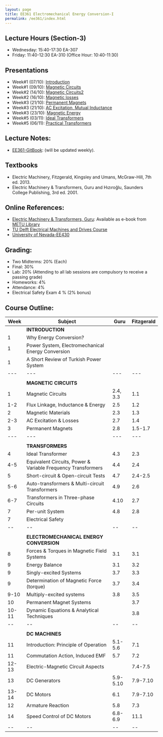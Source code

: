 ```yaml
---
layout: page
title: EE361 Electromechanical Energy Conversion-I
permalink: /ee361/index.html
---
```


## Lecture Hours (Section-3)
- Wednesday: 15:40-17:30 EA-307
- Friday: 11:40-12:30 EA-310 (Office Hour: 10:40-11:30)

## Presentations

- Week#1 (07/10): [Introduction](/presentations/ee361_intro.html)
- Week#1 (09/10): [Magnetic Circuits](/presentations/ee361_magnetic_circuits.html)
- Week#2 (14/10): [Magnetic Circuits2](/presentations/ee361_magnetic_circuits2.html)
- Week#2 (16/10): [Magnetic losses](/presentations/ee361_hystresis_losses.html)
- Week#3 (21/10): [Permanent Magnets](/presentations/ee361_magnets.html)
- Week#3 (21/10): [AC Excitation, Mutual Inductance](/presentations/ee361_ac_excitation.html)
- Week#3 (23/10): [Magnetic Energy](/presentations/ee361_magnetic_energy.html)
- Week#5 (03/11): [Ideal Transformers](/presentations/ee361_ideal_transformers.html)
- Week#5 (06/11): [Practical Transformers](/presentations/ee361_practical_transformers.html)


<!--
If you're clever enough to see this page, you are free to have a look at all presentations, which will be updated in the following weeks.



- Week#5 (22/10): [Transformer Problems](/presentations/ee361_transformer_problems.html)
- Week#5 (27/10): [No Load-Short Circuit Tests](/presentations/ee361_no_load_short_circuit.html)
- Week#6 (03/11): [Voltage Regulation-Efficiency](/presentations/ee361_voltage_regulation.html)
- Week#7 (10/11): [Three Phase Transformers](/presentations/ee361_3phase_transformers.html)
- Week#8 (17/11): [Per Unit System](/presentations/ee361_per_unit.html)
- Week#9 (24/11): [Electromechanical Energy Conversion](/presentations/ee361_electromechanical_conversion.html)
- Week#10 (01/12): [Virtual Work-Examples](/presentations/ee361_virtual_work.html)
- Week#11 (08/12): [Multiply-Excited Systems](/presentations/ee361_multiply_excited.html)
- Week#11 (10/12): [DC Machines](/presentations/ee361_dc_machine.html)
- Week#12 (15/12): [DC Machines-2](/presentations/ee361_dc_machine2.html)
- Week#13 (22/12): [DC Machine Types](/presentations/ee361_dc_machine_types.html)
- Week#13 (24/12): [DC Motors](/presentations/ee361_dc_motors.html)
- Week#14 (29/12): [Speed Control of DC Motors](/presentations/ee361_dc_motors_speed_control.html)
-->

## Lecture Notes:
- [EE361-GitBook](http://ozank.gitbooks.io/ee361): (will be updated weekly).

<!--
## Solved Problems
- [Magnetic Circuits](/files/ee361_solved_problems_1.pdf)
- [HMW#1-2010](/files/ee361_solved_problems_1a.pdf)-[HMW#1 Solutions](/files/ee361_solved_problems_1a_solutions.pdf)
- [Transformers](/files/ee361_solved_problems_2.pdf)
-->

## Textbooks
- Electric Machinery, Fitzgerald, Kingsley and Umans, McGraw-Hill, 7th ed. 2013.
- Electric Machinery & Transformers, Guru and Hızıroğlu, Saunders College Publishing, 3rd ed. 2001.

## Online References:
- [Electric Machinery & Transformers, Guru](http://library.metu.edu.tr/search~S4?/aguru/aguru/1,20,35,B/l856~b1417325&FF=aguru+bhag+s&4,,4,1,0/indexsort=-): Available as e-book from [METU Library](http://library.metu.edu.tr/search~S4?/aguru/aguru/1%2C20%2C35%2CB/frameset&FF=aguru+bhag+s&4%2C%2C4/indexsort=-)
- [TU Delft Electrical Machines and Drives Course](http://ocw.tudelft.nl/courses/master-electrical-engineering/electrical-machines-and-drives/lectures/)
- [University of Nevada-EE430](http://www.egr.unlv.edu/~eebag/teaching.html)

## Grading:
- Two Midterms: 20% (Each)
- Final: 30%
- Lab: 20% (Attending to all lab sessions are compulsory to receive a passing grade)
- Homeworks: 4%
- Attendance: 4%
- Electrical Safety Exam 4 % (2% bonus)

## Course Outline:

| Week | Subject |Guru | Fitzgerald |
| -- | -- | -- | -- |
| |**INTRODUCTION** |||
| 1 | Why Energy Conversion? |  |  |
| 1 | Power System, Electromechanical Energy Conversion |  |  |
| 1 | A Short Review of Turkish Power System |  |  |
| --- | --- | --- | --- |
|  |  |  |  |
| |**MAGNETIC CIRCUITS** |||
| 1 | Magnetic Circuits | 2.4, 3.3 | 1.1 |
| 1-2 | Flux Linkage, Inductance & Energy| 2.5 | 1.2 |
| 2 | Magnetic Materials | 2.3 | 1.3 |
| 2-3 | AC Excitation & Losses | 2.7 | 1.4 |
| 3 | Permanent Magnets | 2.8 | 1.5-1.7 |
| --- | --- | --- | --- |
|  |  |  |  |
| | **TRANSFORMERS** | | |
| 4 | Ideal Transformer | 4.3 | 2.3 |
| 4-5 | Equivalent Circuits, Power & Variable Frequency Transformers | 4.4 | 2.4 |
| 5 | Short-circuit & Open-circuit Tests | 4.7 | 2.4-2.5 |
| 5-6 | Auto-transformers & Multi-circuit Transformers | 4.9 | 2.6 |
| 6-7 | Transformers in Three-phase Circuits | 4.10 | 2.7 |
| 7 | Per-unit System | 4.8 | 2.8 |
| 7 | Electrical Safety |  |  |
| -- | -- | -- | -- |
|  |  |  |  |
|  | **ELECTROMECHANICAL ENERGY CONVERSION** |  |  |
| 8 | Forces & Torques in Magnetic Field Systems | 3.1 | 3.1 |
| 9 | Energy Balance | 3.1 | 3.2 |
| 9 | Singly-excited Systems | 3.7 | 3.3 |
| 9 | Determination of  Magnetic Force (torque) | 3.7 | 3.4 |
| 9-10| Multiply-excited systems | 3.8 | 3.5 |
| 10 | Permanent Magnet Systems |  | 3.7 |
| 10-11 | Dynamic Equations & Analytical Techniques |  | 3.8 |
| -- | -- | -- | -- |
|  |  |  |  |
|  | **DC MACHINES** | | |
| 11 | Introduction: Principle of Operation | 5.1-5.6 | 7.1 |
| 11 | Commutation Action, Induced EMF | 5.7 | 7.2 |
| 12-13 | Electric-Magnetic Circuit Aspects | | 7.4-7.5 |
| 13 | DC Generators | 5.9-5.10 | 7.9-7.10 |
| 13-14 | DC Motors | 6.1 | 7.9-7.10 |
| 12 | Armature Reaction | 5.8 | 7.3 |
| 14 | Speed Control of DC Motors | 6.8-6.9 | 11.1 |
| -- | -- | -- | -- |
